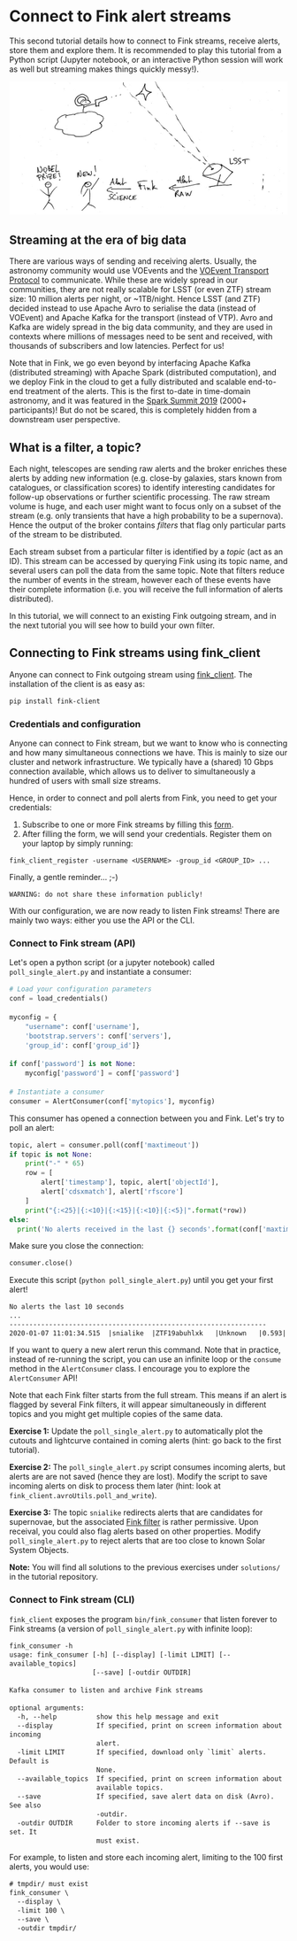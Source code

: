 # Connect to Fink alert streams

This second tutorial details how to connect to Fink streams, receive alerts, store them and explore them. It is recommended to play this tutorial from a Python script (Jupyter notebook, or an interactive Python session will work as well but streaming makes things quickly messy!).

![jpg](../_static/1/illusion.jpg)

## Streaming at the era of big data

There are various ways of sending and receiving alerts. Usually, the astronomy community would use VOEvents and the [VOEvent Transport Protocol](https://ui.adsabs.harvard.edu/abs/2017ivoa.spec.0320S/abstract) to communicate. While these are widely spread in our communities, they are not really scalable for LSST (or even ZTF) stream size: 10 million alerts per night, or ~1TB/night. Hence LSST (and ZTF) decided instead to use Apache Avro to serialise the data (instead of VOEvent) and Apache Kafka for the transport (instead of VTP). Avro and Kafka are widely spread in the big data community, and they are used in contexts where millions of messages need to be sent and received, with thousands of subscribers and low latencies. Perfect for us!

Note that in Fink, we go even beyond by interfacing Apache Kafka (distributed streaming) with Apache Spark (distributed computation), and we deploy Fink in the cloud to get a fully distributed and scalable end-to-end treatment of the alerts. This is the first to-date in time-domain astronomy, and it was featured in the [Spark Summit 2019](https://databricks.com/session_eu19/accelerating-astronomical-discoveries-with-apache-spark) (2000+ participants)! But do not be scared, this is completely hidden from a downstream user perspective.

## What is a filter, a topic?

Each night, telescopes are sending raw alerts and the broker enriches these alerts by adding new information (e.g. close-by galaxies, stars known from catalogues, or classification scores) to identify interesting candidates for follow-up observations or further scientific processing. The raw stream volume is huge, and each user might want to focus only on a subset of the stream (e.g. only transients that have a high probability to be a supernova). Hence the output of the broker contains _filters_ that flag only particular parts of the stream to be distributed.

Each stream subset from a particular filter is identified by a _topic_ (act as an ID). This stream can be accessed by querying Fink using its topic name, and several users can poll the data from the same topic. Note that filters reduce the number of events in the stream, however each of these events have their complete information  (i.e. you will receive the full information of alerts distributed).

In this tutorial, we will connect to an existing Fink outgoing stream, and in the next tutorial you will see how to build your own filter.

## Connecting to Fink streams using fink_client

Anyone can connect to Fink outgoing stream using [fink_client](https://github.com/astrolabsoftware/fink-client). The installation of the client is as easy as:

```bash
pip install fink-client
```

### Credentials and configuration

Anyone can connect to Fink stream, but we want to know who is connecting and how many simultaneous connections we have. This is mainly to size our cluster and network infrastructure. We typically have a (shared) 10 Gbps connection available, which allows us to deliver to simultaneously a hundred of users with small size streams.

Hence, in order to connect and poll alerts from Fink, you need to get your credentials:

1. Subscribe to one or more Fink streams by filling this [form](https://forms.gle/2td4jysT4e9pkf889).
2. After filling the form, we will send your credentials. Register them on your laptop by simply running:
  ```
  fink_client_register -username <USERNAME> -group_id <GROUP_ID> ...
  ```

Finally, a gentle reminder... ;-)

```
WARNING: do not share these information publicly!
```

With our configuration, we are now ready to listen Fink streams! There are mainly two ways: either you use the API or the CLI.

### Connect to Fink stream (API)

Let's open a python script (or a jupyter notebook) called `poll_single_alert.py` and instantiate a consumer:

```python
# Load your configuration parameters
conf = load_credentials()

myconfig = {
    "username": conf['username'],
    'bootstrap.servers': conf['servers'],
    'group_id': conf['group_id']}

if conf['password'] is not None:
    myconfig['password'] = conf['password']

# Instantiate a consumer
consumer = AlertConsumer(conf['mytopics'], myconfig)
```

This consumer has opened a connection between you and Fink. Let's try to poll an alert:

```python
topic, alert = consumer.poll(conf['maxtimeout'])
if topic is not None:
    print("-" * 65)
    row = [
        alert['timestamp'], topic, alert['objectId'],
        alert['cdsxmatch'], alert['rfscore']
    ]
    print("{:<25}|{:<10}|{:<15}|{:<10}|{:<5}|".format(*row))
else:
  print('No alerts received in the last {} seconds'.format(conf['maxtimeout']))
```

Make sure you close the connection:

```python
consumer.close()
```

Execute this script (`python poll_single_alert.py`) until you get your first alert!

```
No alerts the last 10 seconds
...
-----------------------------------------------------------------
2020-01-07 11:01:34.515  |snialike  |ZTF19abuhlxk   |Unknown   |0.593|
```

If you want to query a new alert rerun this command. Note that in practice, instead of re-running the script, you can use an infinite loop or the `consume` method in the `AlertConsumer` class. I encourage you to explore the `AlertConsumer` API!

Note that each Fink filter starts from the full stream. This means if an alert is flagged by several Fink filters, it will appear simultaneously in different topics and you might get multiple copies of the same data.

**Exercise 1:** Update the `poll_single_alert.py` to automatically plot the cutouts and lightcurve contained in coming alerts (hint: go back to the first tutorial).

**Exercise 2:** The `poll_single_alert.py` script consumes incoming alerts, but alerts are are not saved (hence they are lost). Modify the script to save incoming alerts on disk to process them later (hint: look at `fink_client.avroUtils.poll_and_write`).

**Exercise 3:** The topic `snialike` redirects alerts that are candidates for supernovae, but the associated [Fink filter](https://github.com/astrolabsoftware/fink-filters/blob/master/fink_filters/filter_snlike/filter.py) is rather permissive. Upon receival, you could also flag alerts based on other properties. Modify `poll_single_alert.py` to reject alerts that are too close to known Solar System Objects.

**Note:** You will find all solutions to the previous exercises under `solutions/` in the tutorial repository.

### Connect to Fink stream (CLI)

`fink_client` exposes the program `bin/fink_consumer` that listen forever to Fink streams (a version of `poll_single_alert.py` with infinite loop):

```text
fink_consumer -h
usage: fink_consumer [-h] [--display] [-limit LIMIT] [--available_topics]
                     [--save] [-outdir OUTDIR]

Kafka consumer to listen and archive Fink streams

optional arguments:
  -h, --help          show this help message and exit
  --display           If specified, print on screen information about incoming
                      alert.
  -limit LIMIT        If specified, download only `limit` alerts. Default is
                      None.
  --available_topics  If specified, print on screen information about
                      available topics.
  --save              If specified, save alert data on disk (Avro). See also
                      -outdir.
  -outdir OUTDIR      Folder to store incoming alerts if --save is set. It
                      must exist.
```

For example, to listen and store each incoming alert, limiting to the 100 first alerts, you would use:

```text
# tmpdir/ must exist
fink_consumer \
  --display \
  -limit 100 \
  --save \
  -outdir tmpdir/
```
